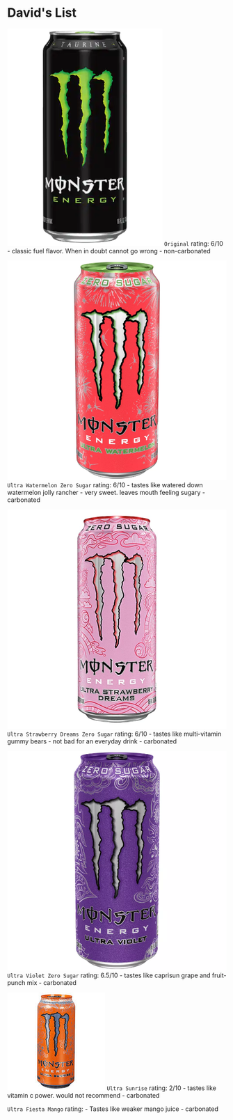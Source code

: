 # **David's List**
![original](original.png) `Original` rating: 6/10
    - classic fuel flavor. When in doubt cannot go wrong
    - non-carbonated
    
![U-watermelon](ultra-watermelon.png) `Ultra Watermelon Zero Sugar` rating: 6/10
    - tastes like watered down watermelon jolly rancher
    - very sweet. leaves mouth feeling sugary
    - carbonated

![U-strawberry-dreams](ultra-strawberry-dreams.png) `Ultra Strawberry Dreams Zero Sugar` rating: 6/10
    - tastes like multi-vitamin gummy bears
    - not bad for an everyday drink 
    - carbonated

![U-violet](ultra-violet.png) `Ultra Violet Zero Sugar` rating: 6.5/10
    - tastes like caprisun grape and fruit-punch mix
    - carbonated

![U-sunrise](ultra-sunrise.png) `Ultra Sunrise` rating: 2/10
    - tastes like vitamin c power. would not recommend
    - carbonated

`Ultra Fiesta Mango` rating: 
    - Tastes like weaker mango juice
    - carbonated

